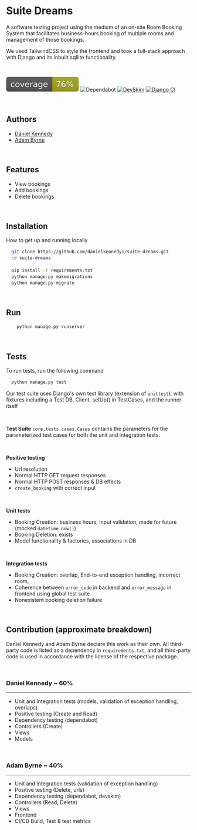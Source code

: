 # Suite Dreams

A software testing project using the medium of an on-site Room Booking System that facilitates business-hours booking of multiple rooms and management of those bookings.

We used TailwindCSS to style the frontend and took a full-stack approach with Django and its inbuilt sqllite functionality.

<br/>

![Coverage](coverage.svg)
![Dependabot](https://badgen.net/github/dependabot/ubuntu/yaru)
[![DevSkim](https://github.com/danielkennedy1/suite-dreams/actions/workflows/devskim.yml/badge.svg)](https://github.com/danielkennedy1/suite-dreams/actions/workflows/devskim.yml)
[![Django CI](https://github.com/danielkennedy1/suite-dreams/actions/workflows/django.yml/badge.svg)](https://github.com/danielkennedy1/suite-dreams/actions/workflows/django.yml)

<br/>

## Authors

- [Daniel Kennedy](https://www.github.com/danielkennedy1)
- [Adam Byrne](https://www.github.com/theadambyrne)

<br/>

## Features

- View bookings
- Add bookings
- Delete bookings

<br/>


## Installation

How to get up and running locally

```bash
  git clone https://github.com/danielkennedy1/suite-dreams.git
  cd suite-dreams
  
  pip install -r requirements.txt
  python manage.py makemigrations
  python manage.py migrate
```
    
<br/>

## Run 

```bash
    python manage.py runserver
```

<br/>

##  Tests

To run tests, run the following command

```bash
  python manage.py test
```

Our test suite uses Django's own test library (extension of ```unittest```), with fixtures including a Test DB, Client, setUp() in TestCases, and the runner itself

<br/>

**Test Suite**
```core.tests.cases.Cases``` contains the parameters for the parameterized test cases for both the unit and integration tests.

<br/>

**Positive testing**
- Url resolution
- Normal HTTP GET request responses
- Normal HTTP POST responses & DB effects
- ```create_booking``` with correct input

<br/>

**Unit tests**
- Booking Creation: business hours, input validation, made for future (mocked ```datetime.now()```)
- Booking Deletion: exists
- Model functionality & factories, associations in DB

<br/>

**Integration tests**
- Booking Creation: overlap, End-to-end exception handling, incorrect room, 
- Coherence between ```error_code``` in backend and ```error_message``` in frontend using global test suite
- Nonexistent booking deletion failure

<br/>

## Contribution (approximate breakdown)
Daniel Kennedy and Adam Byrne declare this work as their own. All third-party code is listed as a dependency in ```requirements.txt```, and all third-party code is used in accordance with the license of the respective package. 

<br/>

### Daniel Kennedy ~ 60%
---
- Unit and Integration tests (models, validation of exception handling, overlaps)
- Positive testing (Create and Read)
- Dependency testing (dependabot)
- Controllers (Create)
- Views
- Models


<br/>

### Adam Byrne ~ 40%
---
- Unit and Integration tests (validation of exception handling)
- Positive testing (Delete, urls)
- Dependency testing (dependabot, devskim)
- Controllers (Read, Delete)
- Views
- Frontend
- CI/CD Build, Test & test metrics
